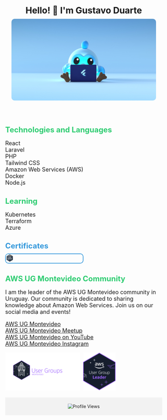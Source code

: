 <div>
  <header style="text-align: center; padding: 20px;">
    <h1 style="margin-bottom: 10px;">Hello! 👋 I'm Gustavo Duarte</h1>
    <img src="flutter.jpeg" alt="Banner" style="max-width: 100%; border-radius: 10px;">
</header>

<main>
    <section style="margin-bottom: 20px;">
        <h2 style="color: #2ecc71; font-size: 24px; margin-bottom: 10px;">Technologies and Languages</h2>
        <ul style="font-size: 18px; list-style-type: none; padding: 0;">
            <li>React</li>
            <li>Laravel</li>
            <li>PHP</li>
            <li>Tailwind CSS</li>
            <li>Amazon Web Services (AWS)</li>
            <li>Docker</li>
            <li>Node.js</li>
        </ul>
    </section>
    <section style="margin-bottom: 20px;">
        <h2 style="color: #2ecc71; font-size: 24px; margin-bottom: 10px;">Learning</h2>
        <ul style="font-size: 18px; list-style-type: none; padding: 0;">
            <li>Kubernetes</li>
            <li>Terraform</li>
            <li>Azure</li>
        </ul>
    </section>
    <section style="margin-bottom: 20px;">
        <h2 style="color: #3498db; font-size: 24px; margin-bottom: 10px;">Certificates</h2>
        <div style="display: flex; flex-wrap: wrap; gap: 10px;">
            <div style="flex: 0 1 calc(50% - 5px); border: 2px solid #3498db; border-radius: 10px; overflow: hidden;">
                <a href="https://www.credly.com/badges/8afaf4be-1328-453b-b037-ffc6c6234748/linked_in?t=s12uym" target="_blank">
                    <img src="certificado_practitioner.png" alt="Certificate 1" style="width: 10%; height: auto;">
                </a>
            </div>
        </div>
    </section>
    <section style="margin-bottom: 20px;">
        <h2 style="color: #2ecc71; font-size: 24px; margin-bottom: 10px;">AWS UG Montevideo Community</h2>
        <p style="font-size: 18px;">I am the leader of the AWS UG Montevideo community in Uruguay. Our community is dedicated to sharing knowledge about Amazon Web Services. Join us on our social media and events!</p>
        <ul style="font-size: 18px; list-style-type: none; padding: 0;">
            <li><a href="https://www.linkedin.com/company/aws-ug-montevideo/" target="_blank">AWS UG Montevideo</a></li>
            <li><a href="https://www.meetup.com/aws-ug-montevideo/" target="_blank">AWS UG Montevideo Meetup</a></li>
            <li><a href="https://www.youtube.com/@awsugmontevideo" target="_blank">AWS UG Montevideo on YouTube</a></li>
            <li><a href="https://instagram.com/awsugmontevideo?igshid=MzRlODBiNWFlZA==" target="_blank">AWS UG Montevideo Instagram</a></li>
        </ul>
        <img src="Logo_AWS_UG_FONDO_OSCURO.png" alt="AWS UG Montevideo Community" style="float: left; margin-right: 10px; height: 120px;">
        <img src="badges_leader-dark.png" alt="Leader Badge" style="height: 120px;">
    </section>
</main>
<footer style="background-color: #f2f2f2; padding: 20px; text-align: center;">
    <img src="https://komarev.com/ghpvc/?username=gustavoDuarte96&label=PROFILE+VIEWS" alt="Profile Views">
</footer>
</div>
